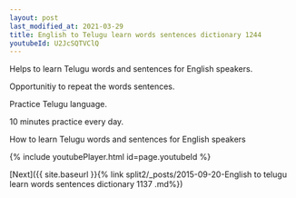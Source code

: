 ```yaml
---
layout: post
last_modified_at: 2021-03-29
title: English to Telugu learn words sentences dictionary 1244 
youtubeId: U2JcSQTVClQ
---
```

 
 
Helps to learn Telugu words and sentences for English speakers.

Opportunitiy to repeat the words sentences. 

Practice Telugu language. 
 
10 minutes practice every day. 
 
How to learn Telugu words and sentences for English speakers 
 
{% include youtubePlayer.html id=page.youtubeId %}
 
 
[Next]({{ site.baseurl }}{% link  split2/_posts/2015-09-20-English to telugu learn words sentences dictionary 1137 .md%})
 
